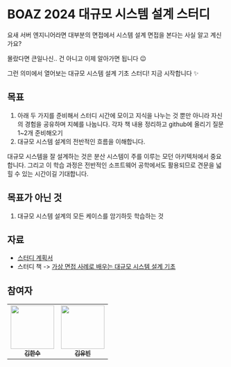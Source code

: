 # BOAZ 2024 대규모 시스템 설계 스터디

요새 서버 엔지니어라면 대부분의 면접에서 시스템 설계 면접을 본다는 사실 알고 계신가요?

몰랐다면 큰일나신.. 건 아니고 이제 알아가면 됩니다 😉

그런 의미에서 열어보는 대규모 시스템 설계 기초 스터디!
지금 시작합니다 ✨

## 목표

1. 아래 두 가지를 준비해서 스터디 시간에 모이고 지식을 나누는 것 뿐만 아니라 자신의 경험을 공유하며 지혜를 나눕니다.
   각자 책 내용 정리하고 github에 올리기
   질문 1~2개 준비해오기
2. 대규모 시스템 설계의 전반적인 흐름을 이해합니다.

대규모 시스템을 잘 설계하는 것은 분산 시스템이 주를 이루는 모던 아키텍처에서 중요합니다. 그리고 이 학습 과정은 전반적인 소프트웨어 공학에서도 활용되므로 견문을 넓힐 수 있는 시간이길 기대합니다.

## 목표가 아닌 것

1. 대규모 시스템 설계의 모든 케이스를 암기하듯 학습하는 것

## 자료

- [스터디 계획서](https://docs.google.com/document/d/1pIm7mMlTLLe4_r2JRDXEKROR25SNt2f8/edit)
- 스터디 책 -> [가상 면접 사례로 배우는 대규모 시스템 설계 기초](https://www.yes24.com/Product/Goods/102819435)

## 참여자

<table>
  <tr>
    <td align="center">
    <a href="https://github.com/mokhs00">
      <img src="https://avatars.githubusercontent.com/u/72328687?v=4" width="100px;" alt=""/>
      <br />
      <sub>
        <b>김한수</b>
      </sub>
    </a>
    <br />
    </td>
    <td align="center">
    <a href="https://github.com/yubin21">
      <img src="https://avatars.githubusercontent.com/u/80163835?v=4" width="100px;" alt=""/>
      <br />
      <sub>
        <b>김유빈</b>
      </sub>
    </a>
    <br />
    </td>
  </tr>
</table>
